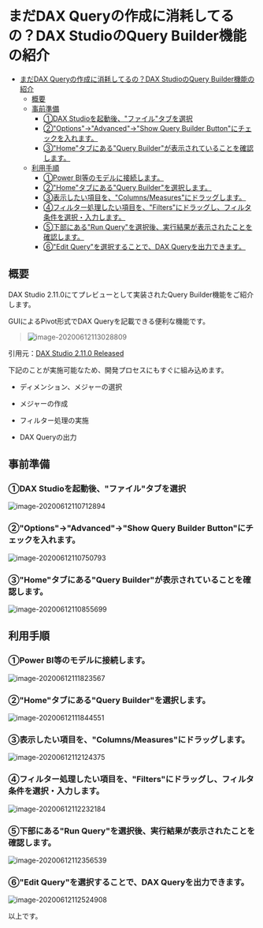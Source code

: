 # まだDAX Queryの作成に消耗してるの？DAX StudioのQuery Builder機能の紹介

- [まだDAX Queryの作成に消耗してるの？DAX StudioのQuery Builder機能の紹介](#まだdax-queryの作成に消耗してるのdax-studioのquery-builder機能の紹介)
  - [概要](#概要)
  - [事前準備](#事前準備)
    - [①DAX Studioを起動後、"ファイル"タブを選択](#①dax-studioを起動後ファイルタブを選択)
    - [②"Options"→"Advanced"→"Show Query Builder Button"にチェックを入れます。](#②optionsadvancedshow-query-builder-buttonにチェックを入れます)
    - [③"Home"タブにある"Query Builder"が表示されていることを確認します。](#③homeタブにあるquery-builderが表示されていることを確認します)
  - [利用手順](#利用手順)
    - [①Power BI等のモデルに接続します。](#①power-bi等のモデルに接続します)
    - [②"Home"タブにある"Query Builder"を選択します。](#②homeタブにあるquery-builderを選択します)
    - [③表示したい項目を、"Columns/Measures"にドラッグします。](#③表示したい項目をcolumnsmeasuresにドラッグします)
    - [④フィルター処理したい項目を、"Filters"にドラッグし、フィルタ条件を選択・入力します。](#④フィルター処理したい項目をfiltersにドラッグしフィルタ条件を選択入力します)
    - [⑤下部にある"Run Query"を選択後、実行結果が表示されたことを確認します。](#⑤下部にあるrun-queryを選択後実行結果が表示されたことを確認します)
    - [⑥"Edit Query"を選択することで、DAX Queryを出力できます。](#⑥edit-queryを選択することでdax-queryを出力できます)

## 概要

DAX Studio 2.11.0にてプレビューとして実装されたQuery Builder機能をご紹介します。



GUIによるPivot形式でDAX Queryを記載できる便利な機能です。

>    ![image-20200612113028809](.media/README/image-20200612113028809.png)

引用元：[DAX Studio 2.11.0 Released](https://darren.gosbell.com/2020/06/dax-studio-2-11-0-released/)



下記のことが実施可能なため、開発プロセスにもすぐに組み込めます。

-   ディメンション、メジャーの選択

-   メジャーの作成

-   フィルター処理の実施

-   DAX Queryの出力

    



## 事前準備

### ①DAX Studioを起動後、"ファイル"タブを選択

![image-20200612110712894](.media/README/image-20200612110712894.png)



### ②"Options"→"Advanced"→"Show Query Builder Button"にチェックを入れます。

![image-20200612110750793](.media/README/image-20200612110750793.png)



### ③"Home"タブにある"Query Builder"が表示されていることを確認します。

![image-20200612110855699](.media/README/image-20200612110855699.png)



## 利用手順

### ①Power BI等のモデルに接続します。

![image-20200612111823567](.media/README/image-20200612111823567.png)



### ②"Home"タブにある"Query Builder"を選択します。

![image-20200612111844551](.media/README/image-20200612111844551.png)



### ③表示したい項目を、"Columns/Measures"にドラッグします。

![image-20200612112124375](.media/README/image-20200612112124375.png)



### ④フィルター処理したい項目を、"Filters"にドラッグし、フィルタ条件を選択・入力します。

![image-20200612112232184](.media/README/image-20200612112232184.png)



### ⑤下部にある"Run Query"を選択後、実行結果が表示されたことを確認します。

![image-20200612112356539](.media/README/image-20200612112356539.png)



### ⑥"Edit Query"を選択することで、DAX Queryを出力できます。

![image-20200612112524908](.media/README/image-20200612112524908.png)



以上です。

